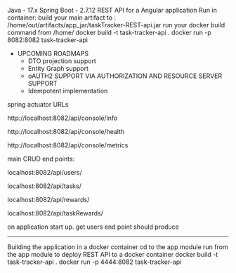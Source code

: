 Java - 17.x
Spring Boot - 2.7.12
REST API for a Angular application
Run in container:
build your main artifact to : /home/out/artifacts/app_jar/taskTracker-REST-api.jar
run your docker build command from /home/
docker build -t task-tracker-api .
docker run -p 8082:8082 task-tracker-api

- UPCOMING ROADMAPS
  - DTO projection support
  - Entity Graph support
  - oAUTH2 SUPPORT VIA AUTHORIZATION AND RESOURCE SERVER SUPPORT
  - Idempotent implementation


spring actuator URLs

http://localhost:8082/api/console/info

http://localhost:8082/api/console/health

http://localhost:8082/api/console/metrics


main CRUD end points:

localhost:8082/api/users/

localhost:8082/api/tasks/

localhost:8082/api/rewards/

localhost:8082/api/taskRewards/


on application start up. get users end point should produce

--------------------------------------------------------------

Building the application in a docker container
cd to the app module
run from the app module to deploy REST API to a docker container
  docker build -t task-tracker-api .
  docker run -p 4444:8082 task-tracker-api


